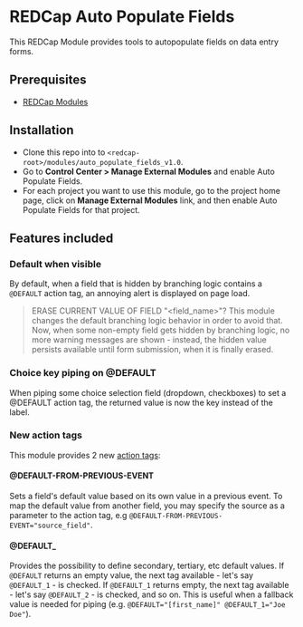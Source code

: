 # REDCap Auto Populate Fields
This REDCap Module provides tools to autopopulate fields on data entry forms.

## Prerequisites
- [REDCap Modules](https://github.com/vanderbilt/redcap-external-modules)

## Installation
- Clone this repo into to `<redcap-root>/modules/auto_populate_fields_v1.0`.
- Go to **Control Center > Manage External Modules** and enable Auto Populate Fields.
- For each project you want to use this module, go to the project home page, click on **Manage External Modules** link, and then enable Auto Populate Fields for that project.

## Features included

### Default when visible
By default, when a field that is hidden by branching logic contains a `@DEFAULT` action tag, an annoying alert is displayed on page load.
> ERASE CURRENT VALUE OF FIELD "<field_name>"?
This module changes the default branching logic behavior in order to avoid that. Now, when some non-empty field gets hidden by branching logic, no more warning messages are shown - instead, the hidden value persists available until form submission, when it is finally erased.

### Choice key piping on @DEFAULT
When piping some choice selection field (dropdown, checkboxes) to set a @DEFAULT action tag, the returned value is now the key instead of the label.

### New action tags
This module provides 2 new [action tags](https://wiki.chpc.utah.edu/pages/viewpage.action?pageId=595001400):

#### @DEFAULT-FROM-PREVIOUS-EVENT
Sets a field's default value based on its own value in a previous event. To map the default value from another field, you may specify the source as a parameter to the action tag, e.g `@DEFAULT-FROM-PREVIOUS-EVENT="source_field"`.

#### @DEFAULT_<N>
Provides the possibility to define secondary, tertiary, etc default values. If `@DEFAULT` returns an empty value, the next tag available - let's say `@DEFAULT_1` - is checked. If `@DEFAULT_1` returns empty, the next tag available - let's say `@DEFAULT_2` - is checked, and so on. This is useful when a fallback value is needed for piping (e.g. `@DEFAULT="[first_name]" @DEFAULT_1="Joe Doe"`).
